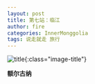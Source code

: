 ```yaml
---
layout: post
title: 第七站：临江
author: fire
categories: InnerMonggolia 
tags: 说走就走 旅行
---
```


![title](https://image.sideproject.cn/titlex/title_029.jpg){:class="image-title"}

**额尔古纳**


